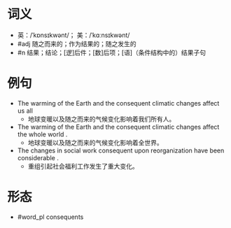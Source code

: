 # 词义
- 英：/ˈkɒnsɪkwənt/； 美：/ˈkɑːnsɪkwənt/
- #adj 随之而来的；作为结果的；随之发生的
- #n 结果；结论；[逻]后件；[数]后项；[语]（条件结构中的）结果子句
# 例句
- The warming of the Earth and the consequent climatic changes affect us all
	- 地球变暖以及随之而来的气候变化影响着我们所有人。
- The warming of the Earth and the consequent climatic changes affect the whole world .
	- 地球变暖以及随之而来的气候变化影响着全世界。
- The changes in social work consequent upon reorganization have been considerable .
	- 重组引起社会福利工作发生了重大变化。
# 形态
- #word_pl consequents
